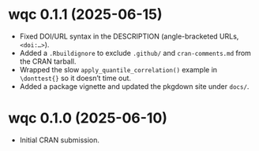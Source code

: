 # wqc 0.1.1 (2025-06-15)

- Fixed DOI/URL syntax in the DESCRIPTION (angle-bracketed URLs, `<doi:…>`).  
- Added a `.Rbuildignore` to exclude `.github/` and `cran-comments.md` from the CRAN tarball.  
- Wrapped the slow `apply_quantile_correlation()` example in `\donttest{}` so it doesn’t time out.  
- Added a package vignette and updated the pkgdown site under `docs/`.

# wqc 0.1.0 (2025-06-10)

- Initial CRAN submission.
